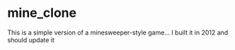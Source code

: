 # mine_clone

This is a simple version of a minesweeper-style game...  I built it in 2012 and should update it
